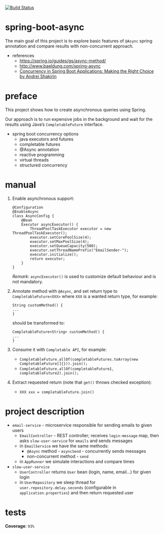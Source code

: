 [![Build Status](https://travis-ci.com/mtumilowicz/spring-boot-async.svg?branch=master)](https://travis-ci.com/mtumilowicz/spring-boot-async)

# spring-boot-async
The main goal of this project is to explore basic features of `@Async` 
spring annotation and compare results with non-concurrent approach.

* references
    * https://spring.io/guides/gs/async-method/  
    * http://www.baeldung.com/spring-async
    * [Concurrency in Spring Boot Applications: Making the Right Choice by Andrei Shakirin](https://www.youtube.com/watch?v=vhHDlSV_0zg)

# preface
This project shows how to create asynchronous queries using Spring.

Our approach is to run expensive jobs in the background and wait 
for the results using Java’s `CompletableFuture` interface.

* spring boot concurrency options
    * java executors and futures
    * completable futures
    * @Async annotation
    * reactive programming
    * virtual threads
    * structured concurrency

# manual
1. Enable asynchronous support:
    ```
    @Configuration
    @EnableAsync
    class AsyncConfig {
        @Bean
        Executor asyncExecutor() {
            ThreadPoolTaskExecutor executor = new ThreadPoolTaskExecutor();
            executor.setCorePoolSize(4);
            executor.setMaxPoolSize(4);
            executor.setQueueCapacity(500);
            executor.setThreadNamePrefix("EmailSender-");
            executor.initialize();
            return executor;
        }
    }
    ```
    _Remark_: `asyncExecutor()` is used to customize default behaviour
    and is not mandatory.
1. Annotate method with `@Async`, and set return type to `CompletableFuture<XXX>`
    where `XXX` is a wanted return type, for example:
    ```
    String customMethod() {
    ...
    }
    ```
    should be transformed to:
    ```
    CompletableFuture<String> customMethod() {
    ...
    }    
    ```
1. Consume it with `Completable API`, for example:
    * `CompletableFuture.allOf(completableFutures.toArray(new CompletableFuture[]{})).join();`
    * `CompletableFuture.allOf(completableFuture1, completableFuture2).join();`

1. Extract requested return (note that `get()` throws checked exception):
    * `XXX xxx = completableFuture.join()`

# project description
* `email-service` - microservice responsible for sending emails to given
    users
    * `EmailController` - REST controller; receives `login-message` map,
    then asks `slow-user-service` for `emails` and sends messages
    * in `EmailService` we have the same methods:
        * `@Async` method - `asyncSend` - concurrently sends messages
        * non-concurrent method - `send`
    * in `AppRunner` we simulate interactions and compare times
* `slow-user-service`
    * `UserController` returns `User` bean (login, name, email...)
    for given login
    * in `UserRepository` we sleep thread for `user.repository.delay.seconds`
    (configurable in `application.properties`) and then return requested user

# tests
**Coverage**: `93%`
